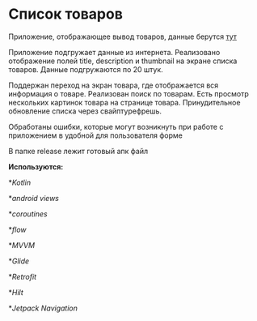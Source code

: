 # Список товаров

Приложение, отображающее вывод товаров, данные берутся [тут](https://dummyjson.com/docs/products)

Приложение подгружает данные из интернета. Реализовано отображение полей title, description и thumbnail на экране списка товаров. Данные подгружаются по 20 штук.

Поддержан переход на экран товара, где отображается вся информация о товаре. Реализован поиск по товарам. Есть просмотр нескольких картинок товара на странице товара. Принудительное обновление списка через свайптурефрешь.

Обработаны ошибки, которые могут возникнуть при работе с приложением в удобной для пользователя форме

В папке release лежит готовый апк файл

**Используются:**

*_Kotlin_

*_android views_

*_coroutines_

*_flow_

*_MVVM_

*_Glide_

*_Retrofit_

*_Hilt_

*_Jetpack Navigation_
